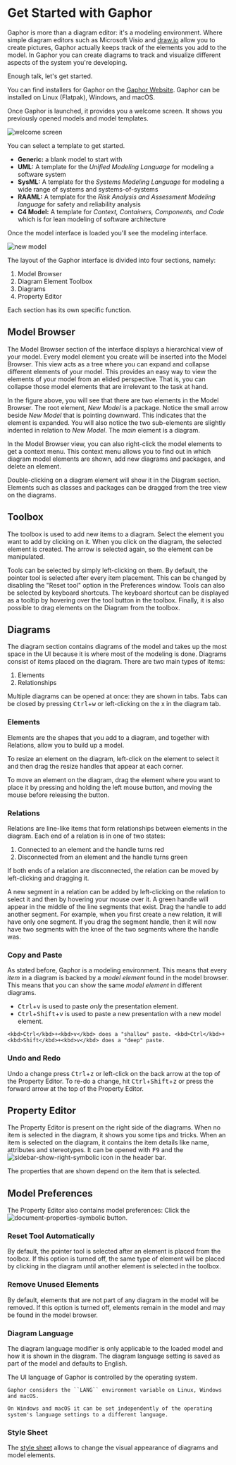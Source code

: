 # Get Started with Gaphor

Gaphor is more than a diagram editor: it's a modeling environment.
Where simple diagram editors such as Microsoft Visio and [draw.io](https://draw.io)
allow you to create pictures, Gaphor actually keeps track of the elements you add
to the model. In Gaphor you can create diagrams to track and visualize different aspects
of the system you're developing.

Enough talk, let's get started.

You can find installers for Gaphor on the [Gaphor Website](https://gaphor.org/download). Gaphor can be installed on
Linux (Flatpak), Windows, and macOS.

Once Gaphor is launched, it provides you a welcome screen. It shows you
previously opened models and model templates.

![welcome screen](images/getting-started-greeter.png)

You can select a template to get started.

- **Generic:** a blank model to start with
- **UML:** A template for the *Unified Modeling Language* for modeling a software system
- **SysML:** A template for the *Systems Modeling Language* for modeling a wide range of systems and systems-of-systems
- **RAAML:** A template for the *Risk Analysis and Assessment Modeling language* for safety and reliability analysis
- **C4 Model:** A template for *Context, Containers, Components, and Code* which is for lean modeling of software architecture

Once the model interface is loaded you'll see the modeling interface.

![new model](images/getting-started-new-model.png)

The layout of the Gaphor interface is divided into four sections,
namely:

1. Model Browser
2. Diagram Element Toolbox
3. Diagrams
4. Property Editor

Each section has its own specific function.

## Model Browser

The Model Browser section of the interface displays a hierarchical view of
your model. Every model element you create will be inserted into the
Model Browser. This view acts as a tree where you can expand and
collapse different elements of your model. This provides an easy way to
view the elements of your model from an elided perspective. That is, you
can collapse those model elements that are irrelevant to the task at
hand.

In the figure above, you will see that there are two elements in
the Model Browser. The root element, _New Model_ is a package. Notice
the small arrow beside _New Model_ that is pointing downward. This
indicates that the element is expanded. You will also notice the two
sub-elements are slightly indented in relation to _New Model_.
The _main_ element is a diagram.

In the Model Browser view, you can also right-click the model elements to
get a context menu. This context menu allows you to find out in which
diagram model elements are shown, add new diagrams and packages, and
delete an element.

Double-clicking on a diagram element will show it in the Diagram
section. Elements such as classes and packages can be dragged from the
tree view on the diagrams.

## Toolbox

The toolbox is used to add new items to a diagram. Select the element you want
to add by clicking on it. When you click on the diagram, the selected element is
created. The arrow is selected again, so the element can be manipulated.

Tools can be selected by simply left-clicking on them. By default, the pointer
tool is selected after every item placement. This can be changed by disabling
the "Reset tool" option in the Preferences window. Tools can also be selected by
keyboard shortcuts. The keyboard shortcut can be displayed as a tooltip by
hovering over the tool button in the toolbox. Finally, it is also possible to
drag elements on the Diagram from the toolbox.

## Diagrams

The diagram section contains diagrams of the model and takes up the most space
in the UI because it is where most of the modeling is done. Diagrams consist of
items placed on the diagram. There are two main types of items:

1. Elements
2. Relationships

Multiple diagrams can be opened at once: they are shown in tabs. Tabs can be
closed by pressing <kbd>Ctrl</kbd>+<kbd>w</kbd> or left-clicking on the x in the
diagram tab.

### Elements

Elements are the shapes that you add to a diagram, and together with Relations,
allow you to build up a model.

To resize an element on the diagram, left-click on the element to select it and
then drag the resize handles that appear at each corner.

To move an element on the diagram, drag the element where you want to place it
by pressing and holding the left mouse button, and moving the mouse before
releasing the button.

### Relations

Relations are line-like items that form relationships between elements in the
diagram. Each end of a relation is in one of two states:

1. Connected to an element and the handle turns red
2. Disconnected from an element and the handle turns green

If both ends of a relation are disconnected, the relation can be moved by
left-clicking and dragging it.

A new segment in a relation can be added by left-clicking on the relation to
select it and then by hovering your mouse over it. A green handle
will appear in the middle of the line segments that exist. Drag the handle to
add another segment. For example, when you first create a new relation, it will
have only one segment. If you drag the segment handle, then it will now have two
segments with the knee of the two segments where the handle was.

### Copy and Paste

As stated before, Gaphor is a modeling environment. This means that every _item_ in a diagram
is backed by a _model element_ found in the model browser. This means that you can show the same
_model element_ in different diagrams.

* <kbd>Ctrl</kbd>+<kbd>v</kbd> is used to paste _only_ the presentation element.
* <kbd>Ctrl</kbd>+<kbd>Shift</kbd>+<kbd>v</kbd> is used to paste a new presentation with a new model element.

```{important}
<kbd>Ctrl</kbd>+<kbd>v</kbd> does a "shallow" paste. <kbd>Ctrl</kbd>+<kbd>Shift</kbd>+<kbd>v</kbd> does a "deep" paste.
```

### Undo and Redo

Undo a change press <kbd>Ctrl</kbd>+<kbd>z</kbd> or left-click on the back arrow
at the top of the Property Editor. To re-do a change, hit
<kbd>Ctrl</kbd>+<kbd>Shift</kbd>+<kbd>z</kbd> or press the forward arrow at the
top of the Property Editor.

## Property Editor

The Property Editor is present on the right side of the diagrams. When no item
is selected in the diagram, it shows you some tips and tricks. When an item is
selected on the diagram, it contains the item details like name, attributes and
stereotypes. It can be opened with <kbd>F9</kbd> and the
![sidebar-show-right-symbolic](images/sidebar-show-right-symbolic.svg) icon in
the header bar.

The properties that are shown depend on the item that is selected.

## Model Preferences

The Property Editor also contains model preferences: Click the ![document-properties-symbolic](images/document-properties-symbolic.svg)
button.

### Reset Tool Automatically

By default, the pointer tool is selected after an element is placed from the toolbox. If this option is turned off, the same type of element will be placed by clicking in the diagram until another element is selected in the toolbox.

### Remove Unused Elements

By default, elements that are not part of any diagram in the model will be removed. If this option is turned off, elements remain in the model and may be found in the model browser.

### Diagram Language

The diagram language modifier is only applicable to the loaded model and how it is shown in the diagram. The diagram language setting is saved as part of the model and defaults to English.

The UI language of Gaphor is controlled by the operating system.

```{note}
Gaphor considers the ``LANG`` environment variable on Linux, Windows and macOS.

On Windows and macOS it can be set independently of the operating system's language settings to a different language.
```
### Style Sheet

The [style sheet](style_sheets) allows to change the visual appearance of diagrams and model elements.

